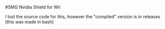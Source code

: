 #SMG Nvidia Shield for Wii

I lost the source code for this, however the "compiled" version is in releases (this was made in bash)
